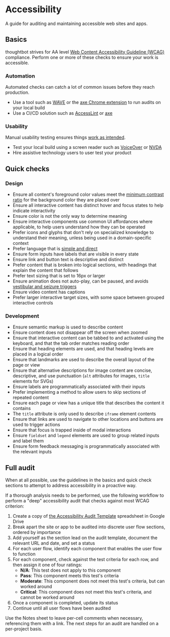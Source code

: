 Accessibility
=============

A guide for auditing and maintaining accessible web sites and apps.

Basics
------

thoughtbot strives for AA level [Web Content Accessibility Guideline (WCAG)][wcag] compliance. Perform one or more of these checks to ensure your work is accessible. 

### Automation

Automated checks can catch a lot of common issues before they reach production.

* Use a tool such as [WAVE][wave] or the [axe Chrome extension][axe-chrome] to run audits on your local build 
* Use a CI/CD solution such as [AccessLint][accesslint] or [axe][axe]

### Usability

Manual usability testing ensures things [work as intended][manual-testing].

* Test your local build using a screen reader such as [VoiceOver][voiceover] or [NVDA][nvda]
* Hire assistive technology users to user test your product

Quick checks
------------

### Design

* Ensure all content's foreground color values meet the [minimum contrast ratio][color-contrast] for the background color they are placed over
* Ensure all interactive content has distinct hover and focus states to help indicate interactivity
* Ensure color is not the only way to determine meaning
* Ensure interactive components use common UI affordances where applicable, to help users understand how they can be operated
* Prefer icons and glyphs that don't rely on specialized knowledge to understand their meaning, unless being used in a domain-specific context
* Prefer language that is [simple and direct][readability]
* Ensure form inputs have labels that are visible in every state
* Ensure link and button text is descriptive and distinct 
* Prefer content that is broken into logical sections, with headings that explain the content that follows
* Prefer text sizing that is set to 16px or larger
* Ensure animation does not auto-play, can be paused, and avoids [vestibular and seizure triggers][vestibular-seizure]
* Ensure video content has captions
* Prefer larger interactive target sizes, with some space between grouped interactive controls

### Development 

* Ensure semantic markup is used to describe content
* Ensure content does not disappear off the screen when zoomed
* Ensure that interactive content can be tabbed to and activated using the keyboard, and that the tab order matches reading order
* Ensure that heading elements are used, and that heading levels are placed in a logical order
* Ensure that landmarks are used to describe the overall layout of the page or view
* Ensure that alternative descriptions for image content are concise, descriptive, and use punctuation (`alt` attributes for images, `title` elements for SVGs)
* Ensure labels are programmatically associated with their inputs
* Prefer implementing a method to allow users to skip sections of repeated content
* Ensure each page or view has a unique title that describes the content it contains
* The `title` attribute is only used to describe `iframe` element contents
* Ensure that links are used to navigate to other locations and buttons are used to trigger actions
* Ensure that focus is trapped inside of modal interactions
* Ensure `fieldset` and `legend` elements are used to group related inputs and label them
* Ensure form feedback messaging is programmatically associated with the relevant inputs

Full audit
----------

When at all possible, use the guidelines in the basics and quick check sections to attempt to address accessibility in a proactive way. 

If a thorough analysis needs to be performed, use the following workflow to perform a "deep" accessibility audit that checks against most WCAG criterion:

1. Create a copy of [the Accessibility Audit Template][accessibility-audit-template] spreadsheet in Google Drive
1. Break apart the site or app to be audited into discrete user flow sections, ordered by importance
1. Add yourself as the section lead on the audit template, document the relevant URL and date, and set a status
1. For each user flow, identify each component that enables the user flow to function
1. For each component, check against the test criteria for each row, and then assign it one of four ratings:
    * **N/A**: This test does not apply to this component
    * **Pass**: This component meets this test's criteria
    * **Moderate**: This component does not meet this test's criteria, but can worked around
    * **Critical**: This component does not meet this test's criteria, and cannot be worked around
1. Once a component is completed, update its status
1. Continue until all user flows have been audited

Use the Notes sheet to leave per-cell comments when necessary, referencing them with a link. The next steps for an audit are handled on a per-project basis. 

[accessibility-audit-template]: https://docs.google.com/spreadsheets/d/1Ys-0U5BY-Ct_phy7gk9XJmn4nBTMFTh08aTQ6U1kB_4/edit?usp=sharing
[accesslint]: https://github.com/marketplace/accesslint
[axe]: https://www.deque.com/axe/axe-for-web/integrations/
[axe-chrome]: https://chrome.google.com/webstore/detail/axe-web-accessibility-tes/lhdoppojpmngadmnindnejefpokejbdd?hl=en-US
[color-contrast]: https://webaim.org/resources/linkcontrastchecker/
[manual-testing]: https://www.smashingmagazine.com/2018/09/importance-manual-accessibility-testing/
[nvda]: https://a11yproject.com/posts/getting-started-with-nvda/
[readability]: https://datayze.com/readability-analyzer.php
[vestibular-seizure]: https://alistapart.com/article/designing-safer-web-animation-for-motion-sensitivity/
[voiceover]: https://a11yproject.com/posts/getting-started-with-voiceover/
[wave]: https://wave.webaim.org/extension/
[wcag]: https://www.w3.org/WAI/standards-guidelines/wcag/
